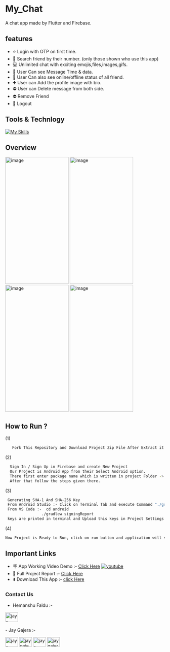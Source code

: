 # My_Chat
A chat app made by Flutter and Firebase.

## features
- ⭐ Login with OTP on first time.
- 🔎 Search friend by their number. (only those shown who use this app)
- 💻 Unlimited chat with exciting emojis,files,images,gifs.
- 🙈 User Can see Message Time & data.
- 🙈 User Can also see online/offline status of all friend.
- ➕ User can Add the profile image with bio.
- ⛔ User can Delete message from both side.
- ⛔ Remove Friend
- 👋 Logout

## Tools & Technlogy
 [![My Skills](https://skillicons.dev/icons?i=androidstudio,flutter,firebase)](androidstudio,Flutter,Firebase)
 
## Overview
<div class="row">
<div class="mx-auto">
<img width="200" height="400" alt="image" src="https://user-images.githubusercontent.com/81226571/201658965-748b68b4-d2fa-43f9-ac8f-913e692a15c0.png">
<img width="200" height="400" alt="image" src="https://user-images.githubusercontent.com/81226571/201659713-c7ffcb49-d76d-4977-82ef-93a052d4ffde.png"/>
<img width="200" height="400" alt="image" src="https://user-images.githubusercontent.com/81226571/201659961-faf7d825-f0c7-4668-ae3d-e43a389da213.png"/>
<img width="200" height="400" alt="image" src="https://user-images.githubusercontent.com/81226571/201660284-d03fff48-7fe5-40ff-a298-e23a58b8c362.png"/>
</div>
</div>



## How to Run ?

 (1)
```sh
   Fork This Repository and Download Project Zip File After Extract it and open in android Studio or VS Code.

```
 (2)
```sh
  Sign In / Sign Up in Firebase and create New Project
  Our Project is Android App from their Select Android option.
  There first enter package name which is written in project Folder -> android/app/build.gradle -> defaultConfig -> applicationId
  After that follow the steps given there. 
 ```
  (3)
```sh
 Generating SHA-1 And SHA-256 Key
 From Android Studio :- Click on Terminal Tab and execute Command "./gradlew signingReport"
 From VS Code :-  cd android
                ./gradlew signingReport 
 keys are printed in terminal and Upload this keys in Project Settings in Firebase Console.
 ```

(4)
```sh
Now Project is Ready to Run, click on run button and application will start.
```

## Important Links
- 🪧 App Working Video Demo  :- [Click Here](https://youtu.be/k-2U7yihsCk) [![youtube][youtube-shield]][youtube-url]
- 📝 Full Project Report     :- [Click Here](https://drive.google.com/file/d/1tZXows-XknJF6RrSGU4z-8ljwyS71OKC/view)
- ⬇️ Download This App       :- [click Here](https://drive.google.com/file/d/18UtAHQlCnCJzbxJ4habPs7evfrU3fq5H/view)

### Contact Us

- Hemanshu Faldu :- <br>
 <p align="left">
 <a href="https://www.linkedin.com/in/hemanshu-faldu-54a732207/" target="blank"><img align="center" src="https://raw.githubusercontent.com/rahuldkjain/github-profile-readme-generator/master/src/images/icons/Social/linked-in-alt.svg" alt="jay-gajera-a6496b204" height="30" width="40" /></a>
<br><br>
- Jay Gajera :- <br>
 <p align="left">
 <a href="https://instagram.com/jay_gajera_17" target="blank"><img align="center" src="https://raw.githubusercontent.com/rahuldkjain/github-profile-readme-generator/master/src/images/icons/Social/instagram.svg" alt="jay-gajera_17" height="30" width="40" /></a>
<a href="https://twitter.com/jaygaje50366755" target="blank"><img align="center" src="https://raw.githubusercontent.com/rahuldkjain/github-profile-readme-generator/master/src/images/icons/Social/twitter.svg" alt="jaygaje50366755" height="30" width="40" /></a>
<a href="https://linkedin.com/in/jay-gajera-a6496b204" target="blank"><img align="center" src="https://raw.githubusercontent.com/rahuldkjain/github-profile-readme-generator/master/src/images/icons/Social/linked-in-alt.svg" alt="jay-gajera-a6496b204" height="30" width="40" /></a>
<a href="https://www.youtube.com/channel/UCtQGWR3bIlLV2GFDF3aeJqw" target="blank"><img align="center" src="https://raw.githubusercontent.com/rahuldkjain/github-profile-readme-generator/master/src/images/icons/Social/youtube.svg" alt="jay gajera" height="30" width="40" /></a>



[youtube-shield]:https://img.shields.io/youtube/views/k-2U7yihsCk?style=social
[youtube-url]:  https://youtu.be/k-2U7yihsCk
